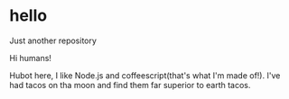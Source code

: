 # hello
Just another repository

Hi humans!

Hubot here, I like Node.js and coffeescript(that's what I'm made of!).
I've had tacos on tha moon and find them far superior to earth tacos.
